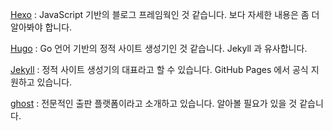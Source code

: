 [Hexo](https://hexo.io) : JavaScript 기반의 블로그 프레임웍인 것 같습니다. 보다 자세한 내용은 좀 더 알아봐야 합니다. 

[Hugo](https://gohugo.io) : Go 언어 기반의 정적 사이트 생성기인 것 같습니다. Jekyll 과 유사합니다.

[Jekyll](https://jekyllrb.com) : 정적 사이트 생성기의 대표라고 할 수 있습니다. GitHub Pages 에서 공식 지원하고 있습니다.

[ghost](https://ghost.org) : 전문적인 출판 플랫폼이라고 소개하고 있습니다. 알아볼 필요가 있을 것 같습니다.